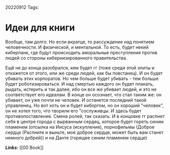 20220912
Tags:
# Идеи для книги

Вообще, там долго. Но если вкратце, то рассуждение над понятием человечности. И физической, и ментальной. То есть, будет некий киберпанк, где будут происходить аморальные преступления против людей со стороны кибернизированного правительства.

Ещё не до конца разобрался, кем будет гг (тоже среди этой элиты и откажется от этого, или же среди людей, как бы повстанец). И он будет убивать этих корпоратов. Но чем больше будет убивать - тем больше будет роботизироваться. И над смертью каждого он будет плакать, рыдать, истерить и так далее, ибо он все же убивает людей, и это не соответствует его идеалам. В конце он осознает, что стал таким же: он убивает, он уже почти не человек. И останется последний такой управленец. Но вот хоть он и будет киборгом, но он хороший "человек", он не хотел того, что творили его "сослуживцы. И здесь будет противопоставление. Смена ролей, так сказать. И в концовке гг распнет себя в центре города с вырванным сердец, которое будет гореть синим пламенем (отсылка на Иисуса (искупление), порнофильмы (Доброе сердце (Распните и выньте, мое доброе сердце, может быть вам станет немного добрей)) и на Данте (горящее синим пламенем сердце)

***Links:*** [[00 Book]]

 